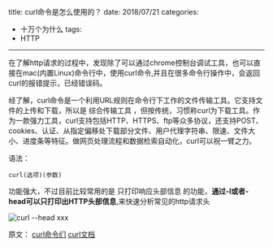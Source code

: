 title: curl命令是怎么使用的？
date: 2018/07/21
categories:
  - 十万个为什么
tags:
  - HTTP
---

在了解http请求的过程中，发现除了可以通过chrome控制台调试工具，也可以直接在mac(内置Linux)命令行中，使用curl命令,并且在很多命令行操作中，会返回curl的报错提示，已经错误码。

经了解，curl命令是一个利用URL规则在命令行下工作的文件传输工具。它支持文件的上传和下载，所以是 综合传输工具 ，但按传统，习惯称curl为下载工具。作为一款强力工具，curl支持包括HTTP、HTTPS、ftp等众多协议，还支持POST、cookies、认证、从指定偏移处下载部分文件、用户代理字符串、限速、文件大小、进度条等特征。做网页处理流程和数据检索自动化，curl可以祝一臂之力。


语法：

```
curl(选项)(参数)
```

功能强大，不过目前比较常用的是 只打印响应头部信息 的功能，**通过-I或者-head可以只打印出HTTP头部信息**,来快速分析常见的http请求头

![curl --head xxx](https://raw.githubusercontent.com/shengyur/Images/master/curl.jpg)


原文：
[curl命令们](http://man.linuxde.net/curl)
[curl文档](https://curl.haxx.se/docs/manpage.html)
